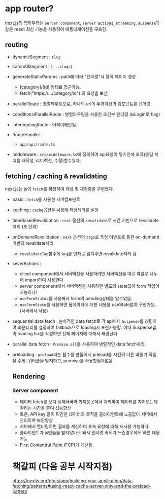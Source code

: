 # app router?

next.js의 앱라우터는 `server component`, `server actions`, `streaming`, `suspense`과 같은 react 최신 기능을 사용하여 애플리케이션을 구축함.

## routing

- dynamicSegment : `slug`

- catchAllSegment : `[...slugs]`

- generateStaticParams : path에 따라 "렌더링"시 정적 페이지 생성

  - [category]/[id] 형태로 접근가능.
  - fetch("https://.../category/id") 의 요청을 보냄

- parallelRoute : 병렬라우팅으로, 하나의 url에 두개이상의 컴포넌트를 렌더링

- conditionalParallelRoute : 병렬라우팅을 사용한 조건부 렌더링 (isLogin로 flag)

- interceptingRoute : 아직이해안됨..

- RouteHandler :

  - `app/api/route.ts`

- middleware : `src/middleware.ts`에 정의하여 api요청이 닿기전에 조작(응답 헤더를 재작성, 리디렉션, 수정)할수있다.

## fetching / caching & revalidating

next.js는 js의 `fetch`를 확장하여 캐싱 및 재검증을 구현했다.

- basic : `fetch`를 사용한 서버컴포넌트
- caching : `cache`옵션을 사용해 캐싱헤더를 설정
- timeBasedRevalidation : `next` 옵션의 `revalidate`로 시간 기반으로 revalidate 처리 (초 단위)
- onDemandRevalidation : `next` 옵션의 `tags`로 특정 이벤트를 통한 on-demand 기반의 revalidate처리.

  - `revalidateTag`함수에 tag를 인자로 넘겨주면 revalidate처리 됨

- severActions :

  - client component에서 서버액션을 사용하려면 서버액션을 따로 파일로 나누어 import하여 사용한다
  - server component에서 서버액션을 사용하면 별도의 state없이 form 작업이 가능하다!
  - `useFormStatus`를 사용해서 form의 pending상태를 알수있음.
  - `useFormState`를 사용하면 폼데이터에 대한 내용을 useState없이 구현가능. (서버에서 사용)

- sequential data fetch : 순차적인 data fetch로 각 api마다 `Suspense`를 래핑하여 바운더리를 설정하여 fallback으로 loading시 표현가능함. 이때 Suspense없이 loading.tsx를 작성하면 전체 페이지에 대해서 래핑된다.

- parallel data fetch : `Promise.all`를 사용하여 병렬적인 data fetch처리.

- preloading : `preload`라는 함수를 만들어서 preload를 시킨뒤 다른 비동기 작업을 수행. 워터폴을 방지하고, promise를 사용할필요없음

  ## Rendering

  ### Server component

  - 데이터 fetch를 보다 실제서버와 가까운곳에서 처리하여 데이터를 가져오는데 걸리는 시간을 줄여 성능향상
  - 토큰, API key 같이 민감한 데이터와 로직을 클라이언트에 노출없이 서버에서 관리하여 보안향상
  - 서버에서 렌더링하면 결과를 캐싱하여 후속 요청에 대해 재사용 가능하다.
  - 클라이언트가 js번들을 받지않아도 돼서 인터넷 속도가 느린경우에도 빠른 대응가능
  - First Contentful Paint (FCP)가 개선됨.

  # 책갈피 (다음 공부 시작지점)

  https://nextjs.org/docs/app/building-your-application/data-fetching/patterns#using-react-cache-server-only-and-the-preload-pattern

<!-- ```
📦MonoRepo-with-YarnBerry
 ┣ 📂.git
 ┣ 📂.yarn
 ┣ 📂package
 ┃ ┣ 📂common
 ┃ ┗ 📂front
 ┣ 📜.editorconfig
 ┣ 📜.gitignore
 ┣ 📜.yarnrc.yml
 ┣ 📜README.md
 ┣ 📜package.json
 ┗ 📜yarn.lock
``` -->
